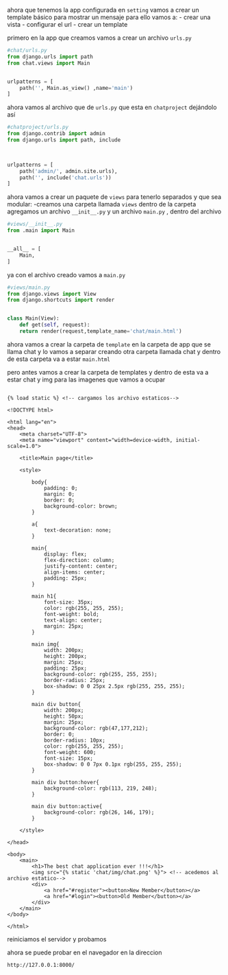 ahora que tenemos la app configurada en `setting` vamos a crear un template básico para mostrar un mensaje para ello vamos a:
	- crear una vista
	- configurar el url
	- crear un template

primero en la app que creamos vamos a crear un archivo `urls.py`

```python
#chat/urls.py
from django.urls import path
from chat.views import Main


urlpatterns = [
	path('', Main.as_view() ,name='main')
]
```

ahora vamos al archivo que de `urls.py` que esta  en `chatproject` dejándolo así

```python
#chatproject/urls.py
from django.contrib import admin
from django.urls import path, include

  

urlpatterns = [
	path('admin/', admin.site.urls),
	path('', include('chat.urls'))
]
```

ahora vamos a crear un paquete de `views` para tenerlo separados y que sea modular:
-creamos una carpeta llamada `views` dentro de la carpeta agregamos un archivo `__init__.py` y un archivo `main.py` , dentro del archivo 

```python
#views/__init__.py
from .main import Main


__all__ = [
	Main,
]
```
ya con el  archivo creado vamos a `main.py`

```python
#views/main.py
from django.views import View
from django.shortcuts import render


class Main(View):
	def get(self, request):
	return render(request,template_name='chat/main.html')
```

ahora vamos a crear la carpeta de `template` en la carpeta de app que se llama chat
y lo vamos a separar creando otra carpeta llamada chat y dentro de esta carpeta va a estar  `main.html`

pero antes vamos a crear la carpeta de templates y dentro de esta va a estar chat y img para las imagenes que vamos a ocupar

```django

{% load static %} <!-- cargamos los archivo estaticos-->

<!DOCTYPE html>

<html lang="en">
<head>
	<meta charset="UTF-8">
	<meta name="viewport" content="width=device-width, initial-scale=1.0">

	<title>Main page</title>
	
	<style>
	
		body{
			padding: 0;
			margin: 0;
			border: 0;
			background-color: brown;
		}
	
		a{
			text-decoration: none;
		}
	
		main{
			display: flex;
			flex-direction: column;
			justify-content: center;
			align-items: center;
			padding: 25px;
		}
	
		main h1{
			font-size: 35px;
			color: rgb(255, 255, 255);
			font-weight: bold;
			text-align: center;
			margin: 25px;
		}
	
		main img{
			width: 200px;
			height: 200px;
			margin: 25px;
			padding: 25px;
			background-color: rgb(255, 255, 255);
			border-radius: 25px;
			box-shadow: 0 0 25px 2.5px rgb(255, 255, 255);
		}
	
		main div button{
			width: 200px;
			height: 50px;
			margin: 25px;
			background-color: rgb(47,177,212);
			border: 0;
			border-radius: 10px;
			color: rgb(255, 255, 255);
			font-weight: 600;
			font-size: 15px;
			box-shadow: 0 0 7px 0.1px rgb(255, 255, 255);
		}
	
		main div button:hover{
			background-color: rgb(113, 219, 248);
		}
	
		main div button:active{
			background-color: rgb(26, 146, 179);
		}
	
	</style>

</head>

<body>
	<main>
		<h1>The best chat application ever !!!</h1>
		<img src="{% static 'chat/img/chat.png' %}"> <!-- acedemos al archivo estatico-->
		<div>
			<a href="#register"><button>New Member</button></a>
			<a href="#login"><button>Old Member</button></a>
		</div>
	</main>
</body>

</html>
```

reiniciamos el servidor y probamos

ahora se puede probar en el navegador en la direccion 
```copy
http://127.0.0.1:8000/
```

